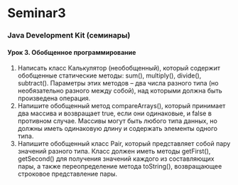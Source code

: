 # Seminar3

### Java Development Kit (семинары)
#### Урок 3. Обобщенное программирование
1. Написать класс Калькулятор (необобщенный), который содержит обобщенные статические методы: sum(), multiply(), divide(), subtract(). Параметры этих методов – два числа разного типа (но необязательно разного между собой), над которыми должна быть произведена операция.
2. Напишите обобщенный метод compareArrays(), который принимает два массива и возвращает true, если они одинаковые, и false в противном случае. Массивы могут быть любого типа данных, но должны иметь одинаковую длину и содержать элементы одного типа.
3. Напишите обобщенный класс Pair, который представляет собой пару значений разного типа. Класс должен иметь методы getFirst(), getSecond() для получения значений каждого из составляющих пары, а также переопределение метода toString(), возвращающее строковое представление пары.
